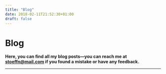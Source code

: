 ```yaml
---
title: "Blog"
date: 2018-02-11T21:52:30+01:00
draft: false
---
```


# Blog

**Here, you can find all my blog posts—you can reach me at [stoeffn@mail.com](mailto:stoeffn@mail.com) if you found a mistake or have any feedback.**

---

